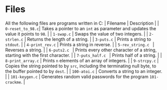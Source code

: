# Files
All the following files are programs written in C:
| Filename | Description |
| `0-reset_to_98.c`| Takes a pointer to an `int` as parameter and updates the value it points to `98`. |
| `1-swap.c` | Swaps the value of two integers. |
| `2-strlen.c` | Returns the length of a string. |
| `3-puts.c` | Prints a string to `stdout`. |
| `4-print_rev.c` | Prints a string in reverse. |
| `5-rev_string.c ` | Reverses a string.  |
| `6-puts2.c ` | Prints every other character of a string, starting with the first character.  |
| `7-puts_half.c ` | Prints half of a string.  |
| `8-print_array.c` | Prints `n` elements of an array of integers.  |
| `9-strcpy.c` | Copies the string pointed to by `src`, including the terminating null byte, to the buffer pointed to by `dest`. |
| `100-atoi.c` | Converts a string to an integer.  |
| `101-keygen.c` | Generates random valid passwords for the program `101-crackme`. |

